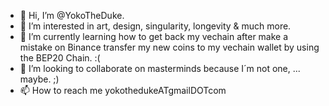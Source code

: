 - 👋 Hi, I’m @YokoTheDuke.
- 👀 I’m interested in art, design, singularity, longevity & much more.
- 🌱 I’m currently learning how to get back my vechain after make a mistake on Binance transfer my new coins to my vechain wallet by using the BEP20 Chain. :(
- 💞️ I’m looking to collaborate on masterminds because I´m not one, ... maybe. ;)
- 📫 How to reach me yokothedukeATgmailDOTcom

<!---
YokoTheDuke/YokoTheDuke is a ✨ special ✨ repository because its `README.md` (this file) appears on your GitHub profile.
You can click the Preview link to take a look at your changes.
--->

